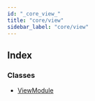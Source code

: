 ```yaml
---
id: "_core_view_"
title: "core/view"
sidebar_label: "core/view"
---
```


## Index

### Classes

* [ViewModule](../classes/_core_view_.viewmodule.md)
